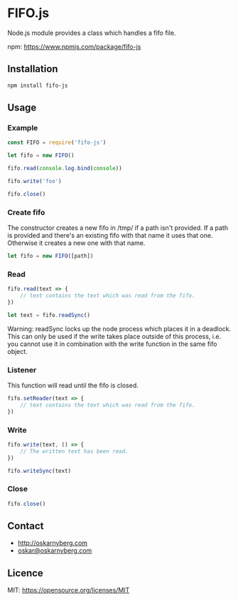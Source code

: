 # FIFO.js
Node.js module provides a class which handles a fifo file.

npm: https://www.npmjs.com/package/fifo-js

## Installation
```sh
npm install fifo-js
```

## Usage
### Example
```Javascript
const FIFO = require('fifo-js')

let fifo = new FIFO()

fifo.read(console.log.bind(console))

fifo.write('foo')

fifo.close()
```

### Create fifo
The constructor creates a new fifo in /tmp/ if a path isn't provided. If a path
is provided and there's an existing fifo with that name it uses that one.
Otherwise it creates a new one with that name.
```Javascript
let fifo = new FIFO([path])
```

### Read
```Javascript
fifo.read(text => {
    // text contains the text which was read from the fifo.
})
```

```Javascript
let text = fifo.readSync()
```
Warning: readSync locks up the node process which places it in a deadlock. This
can only be used if the write takes place outside of this process, i.e. you
cannot use it in combination with the write function in the same fifo object.


### Listener
This function will read until the fifo is closed.
```Javascript
fifo.setReader(text => {
    // text contains the text which was read from the fifo.
})
```

### Write
```Javascript
fifo.write(text, () => {
    // The written text has been read.
})
```

```Javascript
fifo.writeSync(text)
```

### Close
```Javascript
fifo.close()
```

## Contact
* http://oskarnyberg.com
* oskar@oskarnyberg.com

## Licence
MIT: https://opensource.org/licenses/MIT

